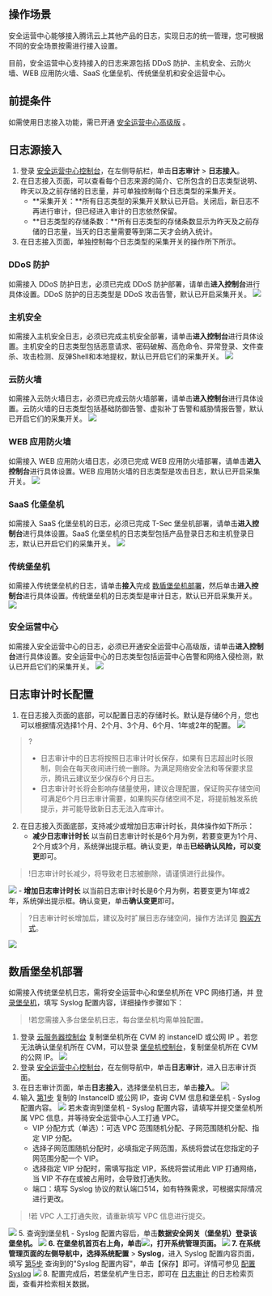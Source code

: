 ## 操作场景
安全运营中心能够接入腾讯云上其他产品的日志，实现日志的统一管理，您可根据不同的安全场景按需进行接入设置。

目前，安全运营中心支持接入的日志来源包括 DDoS 防护、主机安全、云防火墙、WEB 应用防火墙、SaaS 化堡垒机、传统堡垒机和安全运营中心。



## 前提条件
如需使用日志接入功能，需已开通 [安全运营中心高级版](https://buy.cloud.tencent.com/soc) 。


## 日志源接入
1. 登录 [安全运营中心控制台](https://console.cloud.tencent.com/ssav2/survey)，在左侧导航栏，单击**日志审计** > **日志接入**。
2. 在日志接入页面，可以查看每个日志来源的简介、它所包含的日志类型说明、昨天以及之前存储的日志量，并可单独控制每个日志类型的采集开关。
   - **采集开关：**所有日志类型的采集开关默认已开启。关闭后，新日志不再进行审计，但已经进入审计的日志依然保留。
   - **日志类型的存储条数：**所有日志类型的存储条数显示为昨天及之前存储的日志量，当天的日志量需要等到第二天才会纳入统计。
 3. 在日志接入页面，单独控制每个日志类型的采集开关的操作所下所示。

###  DDoS 防护
如需接入 DDoS 防护日志，必须已完成 DDoS 防护部署，请单击**进入控制台**进行具体设置。DDoS 防护的日志类型是 DDoS 攻击告警，默认已开启采集开关。
![](https://qcloudimg.tencent-cloud.cn/raw/19b9eefc49ddd725a029b73742df23b3.png) 

### 主机安全
如需接入主机安全日志，必须已完成主机安全部署，请单击**进入控制台**进行具体设置。主机安全的日志类型包括恶意请求、密码破解、高危命令、异常登录、文件查杀、攻击检测、反弹Shell和本地提权，默认已开启它们的采集开关。
![](https://qcloudimg.tencent-cloud.cn/raw/2fbf932e528f27be4beac8d92e50a4cf.png)

### 云防火墙
如需接入云防火墙日志，必须已完成云防火墙部署，请单击**进入控制台**进行具体设置。云防火墙的日志类型包括基础防御告警、虚拟补丁告警和威胁情报告警，默认已开启它们的采集开关。
![](https://qcloudimg.tencent-cloud.cn/raw/aad426914618b2d1863182890173eaf1.png)
 
###  WEB 应用防火墙
如需接入 WEB 应用防火墙日志，必须已完成 WEB 应用防火墙部署，请单击**进入控制台**进行具体设置。WEB 应用防火墙的日志类型是攻击日志，默认已开启采集开关。
![](https://qcloudimg.tencent-cloud.cn/raw/ad148c7f7adb2464618ee254ca6acfc2.png)

### SaaS 化堡垒机
如需接入 SaaS 化堡垒机的日志，必须已完成 T-Sec 堡垒机部署，请单击**进入控制台**进行具体设置。SaaS 化堡垒机的日志类型包括产品登录日志和主机登录日志，默认已开启它们的采集开关。
![](https://qcloudimg.tencent-cloud.cn/raw/6d648b95c9495f2a0c81838567644f50.png)
 
###  传统堡垒机
如需接入传统堡垒机的日志，请单击**接入**完成 [数盾堡垒机部署](#BS)，然后单击**进入控制台**进行具体设置。传统堡垒机的日志类型是审计日志，默认已开启采集开关。
![](https://qcloudimg.tencent-cloud.cn/raw/473e5666b765ef8bd1239291385928c2.png)

### 安全运营中心
如需接入安全运营中心的日志，必须已开通安全运营中心高级版，请单击**进入控制台**进行具体设置。安全运营中心的日志类型包括运营中心告警和网络入侵检测，默认已开启它们的采集开关。
![](https://qcloudimg.tencent-cloud.cn/raw/41ae336d59c3f6a2bc12d37fdcbd22d8.png)

## 日志审计时长配置
1. 在日志接入页面的底部，可以配置日志的存储时长。默认是存储6个月，您也可以根据情况选择1个月、2个月、3个月、6个月、1年或2年的配置。
![](https://qcloudimg.tencent-cloud.cn/raw/74a67ed487c12b4bdc39109e4efaa905.png)
>?
>- 日志审计中的日志将按照日志审计时长保存，如果有日志超出时长限制，则会在每天夜间进行统一删除。为满足网络安全法和等保要求显示，腾讯云建议至少保存6个月日志。
>- 日志审计时长将会影响存储量使用，建议合理配置，保证购买存储空间可满足6个月日志审计需要，如果购买存储空间不足，将提前触发系统提示，并可能导致新日志无法入库审计。
>
2. 在日志接入页面底部，支持减少或增加日志审计时长，具体操作如下所示：
    - **减少日志审计时长**
  以当前日志审计时长是6个月为例，若要变更为1个月、2个月或3个月，系统弹出提示框。确认变更，单击**已经确认风险，可以变更**即可。
>!日志审计时长减少，将导致老日志被删除，请谨慎进行此操作。
>
![](https://qcloudimg.tencent-cloud.cn/raw/d9b3d4b7939630438aa55ec3b640593f.png)
    - **增加日志审计时长**
以当前日志审计时长是6个月为例，若要变更为1年或2年，系统弹出提示框。确认变更，单击**确认变更**即可。
>?日志审计时长增加后，建议及时扩展日志存储空间，操作方法详见 [购买方式](https://cloud.tencent.com/document/product/664/41641)。
>
![](https://qcloudimg.tencent-cloud.cn/raw/06846da989baec67feb3304ec00565ad.png)


## 数盾堡垒机部署[](id:BS)
如需接入传统堡垒机日志，需将安全运营中心和堡垒机所在 VPC 网络打通，并 [登录堡垒机](https://cloud.tencent.com/document/product/1025/32348)，填写 Syslog 配置内容，详细操作步骤如下：
>!若您需接入多台堡垒机日志，每台堡垒机均需单独配置。
>
[](id:1)
1. 登录 [云服务器控制台](https://console.cloud.tencent.com/cvm/instance/index?rid=1) 复制堡垒机所在 CVM 的 instanceID 或公网 IP 。若您无法确认堡垒机所在 CVM，可以登录 [堡垒机控制台](https://console.cloud.tencent.com/cds/dasb)，复制堡垒机所在 CVM 的公网 IP。
![](https://main.qcloudimg.com/raw/946897a737c7aec50c8b14e650601fed.png)
2. 登录 [安全运营中心控制台](https://console.cloud.tencent.com/ssav2/survey)，在左侧导航中，单击**日志审计**，进入日志审计页面。
3. 在日志审计页面，单击**日志接入**，选择堡垒机日志，单击**接入**。
![](https://main.qcloudimg.com/raw/fa18a03cdd28ea272ddc3491a4817ec8.png)
4. 输入 [第1步](#1) 复制的 InstanceID 或公网 IP，查询 CVM 信息和堡垒机 - Syslog 配置内容。
![](https://main.qcloudimg.com/raw/356d56f49b26a34c6d69c6818d94af5a.png)
若未查询到堡垒机 - Syslog 配置内容，请填写并提交堡垒机所属 VPC 信息，并等待安全运营中心人工打通 VPC。
	- VIP 分配方式（单选）：可选 VPC 范围随机分配、子网范围随机分配、指定 VIP 分配。
	 - 选择子网范围随机分配时，必填指定子网范围，系统将尝试在您指定的子网范围分配一个 VIP。
	 - 选择指定 VIP 分配时，需填写指定 VIP，系统将尝试用此 VIP 打通网络，当 VIP 不存在或被占用时，会导致打通失败。
	- 端口：填写 Syslog 协议的默认端口514，如有特殊需求，可根据实际情况进行更改。
>!若 VPC 人工打通失败，请重新填写 VPC 信息进行提交。
>
![](https://main.qcloudimg.com/raw/fabc7bb8bfb5baf7dfa71a52e02adf45.png)
[](id:5)
5. 查询到堡垒机 - Syslog 配置内容后，单击**数据安全网关（堡垒机）**登录该堡垒机。
![](https://main.qcloudimg.com/raw/b4419f1557719547b8419dd8cb7eaef4.png)
6. 在堡垒机首页右上角，单击<img src=" https://main.qcloudimg.com/raw/82dfc809b5df76ff939d996ea3136a43.png"  style="margin:0;">，打开系统管理页面。
![](https://main.qcloudimg.com/raw/d3958c08bd7261ca0ead85a513164b81.png)
7. 在系统管理页面的左侧导航中，选择**系统配置** > **Syslog**，进入 Syslog 配置内容页面，填写 [第5步](#5) 查询到的"Syslog 配置内容"，单击【保存】即可。详情可参见 [配置 Syslog](https://cloud.tencent.com/document/product/1025/41891)
![](https://main.qcloudimg.com/raw/9c31107d7cc6cfb4c5ac90cb3a987521.png)
8. 配置完成后，若堡垒机产生日志，即可在  [日志审计](https://console.cloud.tencent.com/ssav2/survey) 的日志检索页面，查看并检索相关数据。
